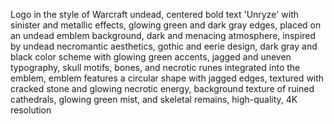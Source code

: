 Logo in the style of Warcraft undead, centered bold text 'Unryze' with sinister and metallic effects, glowing green and
dark gray edges, placed on an undead emblem background, dark and menacing atmosphere, inspired by undead necromantic
aesthetics, gothic and eerie design, dark gray and black color scheme with glowing green accents, jagged and uneven
typography, skull motifs, bones, and necrotic runes integrated into the emblem, emblem features a circular shape with
jagged edges, textured with cracked stone and glowing necrotic energy, background texture of ruined cathedrals, glowing
green mist, and skeletal remains, high-quality, 4K resolution
